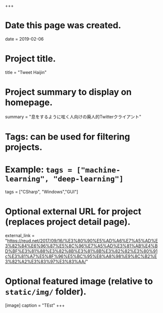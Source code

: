 +++
# Date this page was created.
date = 2019-02-06

# Project title.
title = "Tweet Haijin"

# Project summary to display on homepage.
summary = "息をするように呟く人向けの廃人的Twitterクライアント"



# Tags: can be used for filtering projects.
# Example: `tags = ["machine-learning", "deep-learning"]`
tags = ["CSharp", "Windows","GUI"]

# Optional external URL for project (replaces project detail page).
external_link = "https://reud.net/2017/09/16/%E3%80%90%E5%AD%A6%E7%A5%AD%E3%82%84%E6%96%87%E5%8C%96%E7%A5%AD%E3%81%AB%E4%BD%BF%E3%81%88%E3%82%8B%E3%81%8B%E3%82%82%E3%80%91c%E3%81%A7%E5%8F%96%E5%BC%95%E8%A8%98%E9%8C%B2%E3%82%A2%E3%83%97%E3%83%AA/"



# Optional featured image (relative to `static/img/` folder).
[image]
  caption = "TEst"
+++
